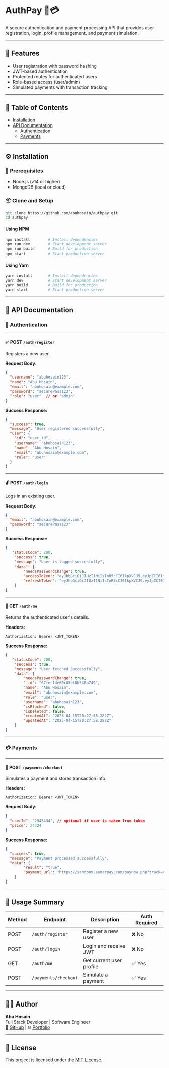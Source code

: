 # AuthPay 🔐💳

A secure authentication and payment processing API that provides user registration, login, profile management, and payment simulation.

---

## 🚀 Features

- User registration with password hashing
- JWT-based authentication
- Protected routes for authenticated users
- Role-based access (user/admin)
- Simulated payments with transaction tracking

---

## 📁 Table of Contents

- [Installation](#installation)
- [API Documentation](#api-documentation)
  - [Authentication](#authentication)
  - [Payments](#payments)

---

## ⚙️ Installation

### 🔑 Prerequisites

- Node.js (v14 or higher)
- MongoDB (local or cloud)

### 📦 Clone and Setup

```bash
git clone https://github.com/abuhosain/authpay.git
cd authpay
```

#### Using NPM

```bash
npm install        # Install dependencies
npm run dev        # Start development server
npm run build      # Build for production
npm start          # Start production server
```

#### Using Yarn

```bash
yarn install       # Install dependencies
yarn dev           # Start development server
yarn build         # Build for production
yarn start         # Start production server
```

---

## 📄 API Documentation

### 🔐 Authentication

---

#### ✅ POST `/auth/register`

Registers a new user.

**Request Body:**

```json
{
  "username": "abuhosain123",
  "name": "Abu Hosain",
  "email": "abuhosain@example.com",
  "password": "securePass123",
  "role": "user"  // or "admin"
}
```

**Success Response:**

```json
{
  "success": true,
  "message": "User registered successfully",
  "user": {
    "id": "user_id",
    "username": "abuhosain123",
    "name": "Abu Hosain",
    "email": "abuhosain@example.com",
    "role": "user"
  }
}
```

---

#### 🔓 POST `/auth/login`

Logs in an existing user.

**Request Body:**

```json
{
  "email": "abuhosain@example.com",
  "password": "securePass123"
}
```

**Success Response:**

```json
{
   "statusCode": 200,
    "success": true,
    "message": "User is logged succesfully",
    "data": {
        "needsPasswordChange": true,
        "accessToken": "eyJhbGciOiJIUzI1NiIsInR5cCI6IkpXVCJ9.eyJpZCI6IjY3ZmVjMTRlNjBjMDVlZj 2ZJLlU3rGL0pzfMCH9orFA",
        "refreshToken": "eyJhbGciOiJIUzI1NiIsInR5cCI6IkpXVCJ9.eyJpZCI6IjY3ZmVjMTRlNjBjMDVlZjhiNTQ2YTc0O -W_9ZXwuL-l4M"
    }
}
```

---

#### 👤 GET `/auth/me`

Returns the authenticated user's details.

**Headers:**

```
Authorization: Bearer <JWT_TOKEN>
```

**Success Response:**

```json
{
   "statusCode": 200,
    "success": true,
    "message": "User fetched Successfully",
    "data": {
        "needsPasswordChange": true,
        "_id": "67fec14e60c05ef8b546a749",
        "name": "Abu Hosain",
        "email": "abuhosain@example.com",
        "role": "user",
        "username": "abuhosain123",
        "isBlocked": false,
        "isDeleted": false,
        "createdAt": "2025-04-15T20:27:58.282Z",
        "updatedAt": "2025-04-15T20:27:58.282Z"
    }
}
```

---

### 💳 Payments

---

#### 🧾 POST `/payments/checkout`

Simulates a payment and stores transaction info.

**Headers:**

```
Authorization: Bearer <JWT_TOKEN>
```

**Request Body:**

```json
{
  "userId": "2343434", // optional if user is taken from token
  "price": 24324
}
```

**Success Response:**

```json
{
  "success": true,
  "message": "Payment processed successfully",
  "data": {
        "result": "true",
        "payment_url": "https://sandbox.aamarpay.com/paynow.php?track=AAM1744805991271580"
    }
}
```

---

## 🧠 Usage Summary

| Method | Endpoint              | Description                        | Auth Required |
|--------|-----------------------|------------------------------------|---------------|
| POST   | `/auth/register`      | Register a new user                | ❌ No          |
| POST   | `/auth/login`         | Login and receive JWT              | ❌ No          |
| GET    | `/auth/me`            | Get current user profile           | ✅ Yes         |
| POST   | `/payments/checkout`  | Simulate a payment                 | ✅ Yes         |

---

## 🧑‍💻 Author

**Abu Hosain**  
Full Stack Developer | Software Engineer  
🔗 [GitHub](https://github.com/abuhosain) | 🌐 [Portfolio](https://abuhosain.com)

---

## 📜 License

This project is licensed under the [MIT License](LICENSE).
